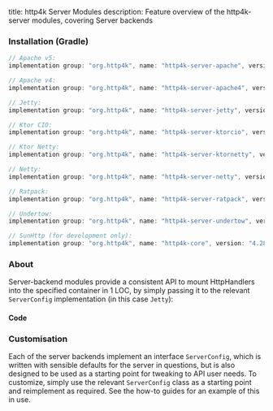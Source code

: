 title: http4k Server Modules
description: Feature overview of the http4k-server modules, covering Server backends

### Installation (Gradle)

```groovy
// Apache v5: 
implementation group: "org.http4k", name: "http4k-server-apache", version: "4.28.2.0"

// Apache v4: 
implementation group: "org.http4k", name: "http4k-server-apache4", version: "4.28.2.0"

// Jetty: 
implementation group: "org.http4k", name: "http4k-server-jetty", version: "4.28.2.0"

// Ktor CIO: 
implementation group: "org.http4k", name: "http4k-server-ktorcio", version: "4.28.2.0"

// Ktor Netty: 
implementation group: "org.http4k", name: "http4k-server-ktornetty", version: "4.28.2.0"

// Netty: 
implementation group: "org.http4k", name: "http4k-server-netty", version: "4.28.2.0"

// Ratpack: 
implementation group: "org.http4k", name: "http4k-server-ratpack", version: "4.28.2.0"

// Undertow: 
implementation group: "org.http4k", name: "http4k-server-undertow", version: "4.28.2.0"

// SunHttp (for development only): 
implementation group: "org.http4k", name: "http4k-core", version: "4.28.2.0"
```

### About
Server-backend modules provide a consistent API to mount HttpHandlers into the specified container in 1 LOC, by 
simply passing it to the relevant `ServerConfig` implementation (in this case `Jetty`):

#### Code [<img class="octocat"/>](https://github.com/http4k/http4k/blob/master/src/docs/guide/reference/servers/example_http.kt)

<script src="https://gist-it.appspot.com/https://github.com/http4k/http4k/blob/master/src/docs/guide/reference/servers/example_http.kt"></script>

### Customisation
Each of the server backends implement an interface `ServerConfig`, which is written with sensible defaults for the server in questions, 
but is also designed to be used as a starting point for tweaking to API user needs. To customize, simply use the relevant `ServerConfig` 
class as a starting point and reimplement as required. See the how-to guides for an example of this in use.

